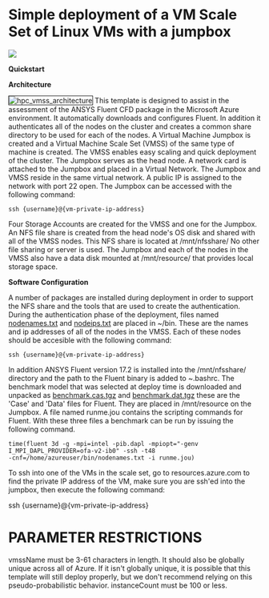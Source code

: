 # Simple deployment of a VM Scale Set of Linux VMs with a jumpbox

<a href="https://portal.azure.com/#create/Microsoft.Template/uri/https%3A%2F%2Fraw.githubusercontent.com%2Ftanewill%2F5clickTemplates%2Fmaster%2FRawANSYSCluster%2Fazuredeploy.json" target="_blank">
    <img src="http://azuredeploy.net/deploybutton.png"/>
</a>

<b>Quickstart</b>

<b>Architecture</b>

<img src="https://github.com/tanewill/5clickTemplates/blob/master/images/hpc_vmss_architecture.png" alt="hpc_vmss_architecture" border="1"/> 
This template is designed to assist in the assessment of the ANSYS Fluent CFD package in the Microsoft Azure environment. It automatically downloads and configures Fluent. In addition it authenticates all of the nodes on the cluster and creates a common share directory to be used for each of the nodes. A Virtual Machine Jumpbox is created and a Virtual Machine Scale Set (VMSS) of the same type of machine is created. The VMSS enables easy scaling and quick deployment of the cluster. The Jumpbox serves as the head node. A network card is attached to the Jumpbox and placed in a Virtual Network. The Jumpbox and VMSS reside in the same virtual network. A public IP is assigned to the network with port 22 open. The Jumpbox can be accessed with the following command:

<code>ssh {username}@{vm-private-ip-address}</code>

Four Storage Accounts are created for the VMSS and one for the Jumpbox. An NFS file share is created from the head node's OS disk and shared with all of the VMSS nodes. This NFS share is located at /mnt/nfsshare/ No other file sharing or server is used. The Jumpbox and each of the nodes in the VMSS also have a data disk mounted at /mnt/resource/ that provides local storage space.


<b>Software Configuration</b>

A number of packages are installed during deployment in order to support the NFS share and the tools that are used to create the authentication. During the authentication phase of the deployment, files named <u>nodenames.txt</u> and <u>nodeips.txt</u> are placed in ~/bin. These are the names and ip addresses of all of the nodes in the VMSS. Each of these nodes should be accesible with the following command:

<code>ssh {username}@{vm-private-ip-address}</code>

In addition ANSYS Fluent version 17.2 is installed into the /mnt/nfsshare/ directory and the path to the Fluent binary is added to ~.bashrc. The benchmark model that was selected at deploy time is downloaded and unpacked as <u>benchmark.cas.tgz</u> and <u>benchmark.dat.tgz</u> these are the 'Case' and 'Data' files for Fluent. They are placed in /mnt/resource on the Jumpbox. A file named runme.jou contains the scripting commands for Fluent. With these three files a benchmark can be run by issuing the following command.

<code>time(fluent 3d -g -mpi=intel -pib.dapl -mpiopt="-genv I_MPI_DAPL_PROVIDER=ofa-v2-ib0" -ssh -t48 -cnf=/home/azureuser/bin/nodenames.txt -i runme.jou)</code>


To ssh into one of the VMs in the scale set, go to resources.azure.com to find the private IP address of the VM, make sure you are ssh'ed into the jumpbox, then execute the following command:

ssh {username}@{vm-private-ip-address}

PARAMETER RESTRICTIONS
======================

vmssName must be 3-61 characters in length. It should also be globally unique across all of Azure. If it isn't globally unique, it is possible that this template will still deploy properly, but we don't recommend relying on this pseudo-probabilistic behavior.
instanceCount must be 100 or less.
